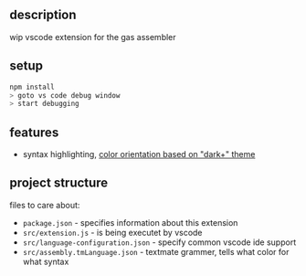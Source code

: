## description

wip vscode extension for the gas assembler

## setup

```bash
npm install
> goto vs code debug window
> start debugging
```

## features
- syntax highlighting, [color orientation based on "dark+" theme](https://github.com/microsoft/vscode/blob/main/extensions/theme-defaults/themes/dark_plus.json)

## project structure
files to care about:
- `package.json` - specifies information about this extension
- `src/extension.js` - is being executet by vscode
- `src/language-configuration.json` - specify common vscode ide support
- `src/assembly.tmLanguage.json` - textmate grammer, tells what color for what syntax
